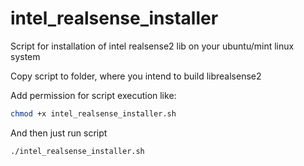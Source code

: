 # intel_realsense_installer
Script for installation of intel realsense2 lib on your ubuntu/mint linux system

Copy script to folder, where you intend to build librealsense2

Add permission for script execution like:
```bash
chmod +x intel_realsense_installer.sh
```

And then just run script

```bash
./intel_realsense_installer.sh
```
